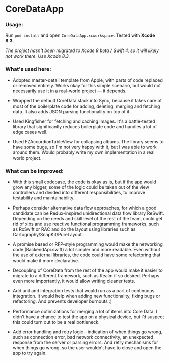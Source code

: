 # CoreDataApp

### Usage:
Run `pod install` and open `CoreDataApp.xcworkspace`. Tested with **Xcode 8.3**.

*The project hasn't been migrated to Xcode 9 beta / Swift 4, so it will likely not work there. Use Xcode 8.3.*

### What's used here:

- Adopted master-detail template from Apple, with parts of code replaced or removed entirely. Works okay for this simple scenario, but would not necessarily use it in a real-world project — it depends.

- Wrapped the default CoreData stack into Sync, because it takes care of most of the boilerplate code for adding, deleting, merging and fetching data. It also adds JSON parsing functionality on top of it.

- Used Kingfisher for fetching and caching images. It's a battle-tested library that significantly reduces boilerplate code and handles a lot of edge cases well.

- Used FZAccordionTableView for collapsing albums. The library seems to have some bugs, so I'm not very happy with it, but I was able to work around them. Would probably write my own implementation in a real world project.

### What can be improved:

- With this small codebase, the code is okay as is, but if the app would grow any bigger, some of the logic could be taken out of the view controllers and divided into different responsibilities, to improve testability and maintainability.

- Perhaps consider alternative data flow approaches, for which a good candidate can be Redux-inspired unidirectional data flow library ReSwift. Depending on the needs and skill level of the rest of the team, could get rid of xibs and use reactive functional programming frameworks, such as RxSwift or RAC and do the layout using libraries such as Cartography/SnapKit/PureLayout.

- A promise based or RFP-style programming would make the networking code (BackendApi.swift) a lot simpler and more readable. Even without the use of external libraries, the code could have some refactoring that would make it more declarative.

- Decoupling of CoreData from the rest of the app would make it easier to migrate to a different framework, such as Realm if so desired. Perhaps even more importantly, it would allow writing cleaner tests.

- Add unit and integration tests that would run as a part of continuous integration. It would help when adding new functionality, fixing bugs or refactoring. And prevents developer burnouts :)

- Performance optimizations for merging a lot of items into Core Data. I didn’t have a chance to test the app on a physical device, but I’d suspect this could turn out to be a real bottleneck.

- Add error handling and retry logic – indication of when things go wrong, such as connection error, bad network connectivity, an unexpected response from the server or parsing errors. And retry mechanisms for when things go wrong, so the user wouldn’t have to close and open the app to try again.